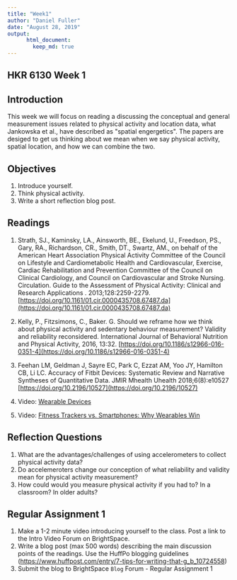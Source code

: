```yaml
---
title: "Week1"
author: "Daniel Fuller"
date: "August 28, 2019"
output:
      html_document:
        keep_md: true
---
```




## HKR 6130 Week 1 

## Introduction

This week we will focus on reading a discussing the conceptual and general measurement issues related to physical activity and location data, what Jankowska et al., have described as "spatial engergetics". The papers are desiged to get us thinking about we mean when we say physical activity, spatial location, and how we can combine the two.

## Objectives

1. Introduce yourself.
2. Think physical activity. 
3. Write a short reflection blog post. 

## Readings 

1. Strath, SJ., Kaminsky, LA., Ainsworth, BE., Ekelund, U., Freedson, PS., Gary, RA., Richardson, CR., Smith, DT., Swartz, AM., on behalf of the American Heart Association Physical Activity Committee of the Council on Lifestyle and Cardiometabolic Health and Cardiovascular, Exercise, Cardiac Rehabilitation and Prevention Committee of the Council on Clinical Cardiology, and Council on Cardiovascular and Stroke Nursing. Circulation. Guide to the Assessment of Physical Activity: Clinical and Research Applications . 2013;128:2259-2279. [https://doi.org/10.1161/01.cir.0000435708.67487.da](https://doi.org/10.1161/01.cir.0000435708.67487.da)

2. Kelly, P., Fitzsimons, C., Baker. G. Should we reframe how we think about physical activity and sedentary behaviour measurement? Validity and reliability reconsidered. International Journal of Behavioral Nutrition and Physical Activity, 2016, 13:32. [https://doi.org/10.1186/s12966-016-0351-4](https://doi.org/10.1186/s12966-016-0351-4)

3. Feehan LM, Geldman J, Sayre EC, Park C, Ezzat AM, Yoo JY, Hamilton CB, Li LC. Accuracy of Fitbit Devices: Systematic Review and Narrative Syntheses of Quantitative Data. JMIR Mhealth Uhealth 2018;6(8):e10527 [https://doi.org/10.2196/10527](https://doi.org/10.2196/10527)

4. Video: [Wearable Devices](https://www.youtube.com/watch?v=SHGqVTf3L6s)

5. Video: [Fitness Trackers vs. Smartphones: Why Wearables Win](https://www.youtube.com/watch?v=64b4lR_JfYY)
    
## Reflection Questions

1. What are the advantages/challenges of using accelerometers to collect physical activity data?
2. Do accelemeroters change our conception of what reliability and validity mean for physical activity measurement?
3. How could would you measure physical activity if you had to? In a classroom? In older adults? 

## Regular Assignment 1

1. Make a 1-2 minute video introducing yourself to the class. Post a link to the Intro Video Forum on BrightSpace. 
2. Write a blog post (max 500 words) describing the main discussion points of the readings. Use the HuffPo blogging guidelines (https://www.huffpost.com/entry/7-tips-for-writing-that-g_b_10724558) 
3. Submit the blog to BrightSpace `Blog` Forum - Regular Assignment 1
